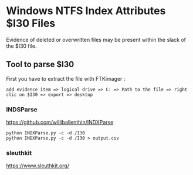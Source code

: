 # Windows NTFS Index Attributes $I30 Files
Evidence of deleted or overwritten files may be present within the slack of the $I30 file.

## Tool to parse $I30

First you have to extract the file with FTKimager :
```
add evidence item => logical drive => C: => Path to the file => right clic on $I30 => export => desktop
```

### INDSParse
https://github.com/williballenthin/INDXParse
```
python INDXParse.py -c -d /I30
python INDXParse.py -c -d /I30 > output.csv
```
### sleuthkit
https://www.sleuthkit.org/































